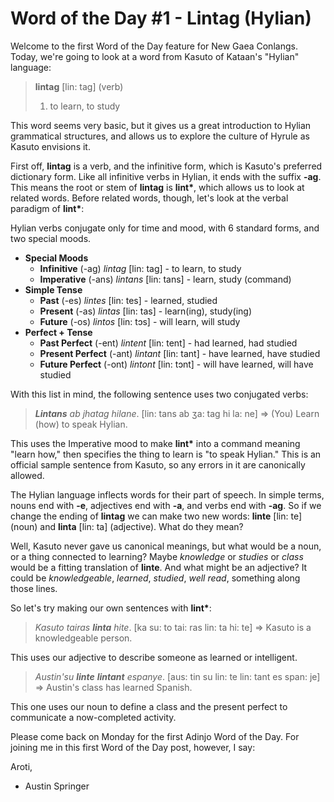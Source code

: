 # Word of the Day #1 - Lintag (Hylian)

Welcome to the first Word of the Day feature for New Gaea Conlangs. Today, we're going to look at a word from Kasuto of Kataan's "Hylian" language:

> **lintag** \[lin: tag\] (verb)
>
> 1. to learn, to study

This word seems very basic, but it gives us a great introduction to Hylian grammatical structures, and allows us to explore the culture of Hyrule as Kasuto envisions it.

First off, **lintag** is a verb, and the infinitive form, which is Kasuto's preferred dictionary form. Like all infinitive verbs in Hylian, it ends with the suffix **-ag**. This means the root or stem of **lintag** is **lint\***, which allows us to look at related words. Before related words, though, let's look at the verbal paradigm of **lint\***:

Hylian verbs conjugate only for time and mood, with 6 standard forms, and two special moods.

- **Special Moods**
  - **Infinitive** (-ag) _lintag_ \[lin: tag\] - to learn, to study
  - **Imperative** (-ans) _lintans_ \[lin: tans\] - learn, study (command)
- **Simple Tense**
  - **Past** (-es) _lintes_ \[lin: tes\] - learned, studied
  - **Present** (-as) _lintas_ \[lin: tas\] - learn(ing), study(ing)
  - **Future** (-os) _lintos_ \[lin: tɔs\] - will learn, will study
- **Perfect + Tense**
  - **Past Perfect** (-ent) _lintent_ \[lin: tent\] - had learned, had studied
  - **Present Perfect** (-ant) _lintant_ \[lin: tant\] - have learned, have studied
  - **Future Perfect** (-ont) _lintont_ \[lin: tɔnt\] - will have learned, will have studied

With this list in mind, the following sentence uses two conjugated verbs:

> _**Lintans** ab jhatag hilane_. \[lin: tans ab ʒa: tag hi la: ne\] =\> (You) Learn (how) to speak Hylian.

This uses the Imperative mood to make **lint\*** into a command meaning "learn how," then specifies the thing to learn is "to speak Hylian." This is an official sample sentence from Kasuto, so any errors in it are canonically allowed.

The Hylian language inflects words for their part of speech. In simple terms, nouns end with **-e**, adjectives end with **-a**, and verbs end with **-ag**. So if we change the ending of **lintag** we can make two new words: **linte** \[lin: te\] (noun) and **linta** \[lin: ta\] (adjective). What do they mean?

Well, Kasuto never gave us canonical meanings, but what would be a noun, or a thing connected to learning? Maybe _knowledge_ or _studies_ or _class_ would be a fitting translation of **linte**. And what might be an adjective? It could be _knowledgeable_, _learned_, _studied_, _well read_, something along those lines.

So let's try making our own sentences with **lint\***:

> _Kasuto tairas **linta** hite_. \[ka su: to tai: ras lin: ta hi: te\] => Kasuto is a knowledgeable person.

This uses our adjective to describe someone as learned or intelligent.

> _Austin'su **linte** **lintant** espanye_. \[aus: tin su lin: te lin: tant es span: je\] => Austin's class has learned Spanish.

This one uses our noun to define a class and the present perfect to communicate a now-completed activity.

Please come back on Monday for the first Adinjo Word of the Day. For joining me in this first Word of the Day post, however, I say:

Aroti,

- Austin Springer

